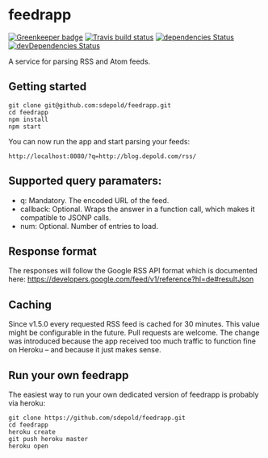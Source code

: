 # feedrapp

[![Greenkeeper badge](https://badges.greenkeeper.io/sdepold/feedrapp.svg)](https://greenkeeper.io/)
[![Travis build status](http://img.shields.io/travis/sdepold/feedrapp.svg?style=flat)](https://travis-ci.org/sdepold/feedrapp)
[![dependencies Status](https://david-dm.org/sdepold/feedrapp/status.svg)](https://david-dm.org/sdepold/feedrapp)
[![devDependencies Status](https://david-dm.org/sdepold/feedrapp/dev-status.svg)](https://david-dm.org/sdepold/feedrapp?type=dev)

A service for parsing RSS and Atom feeds.

## Getting started

```
git clone git@github.com:sdepold/feedrapp.git
cd feedrapp
npm install
npm start
```

You can now run the app and start parsing your feeds:

```
http://localhost:8080/?q=http://blog.depold.com/rss/
```

## Supported query paramaters:

- q: Mandatory. The encoded URL of the feed.
- callback: Optional. Wraps the answer in a function call, which makes it compatible to JSONP calls.
- num: Optional. Number of entries to load.

## Response format

The responses will follow the Google RSS API format which is documented here:
https://developers.google.com/feed/v1/reference?hl=de#resultJson

## Caching

Since v1.5.0 every requested RSS feed is cached for 30 minutes. This value might be
configurable in the future. Pull requests are welcome.
The change was introduced because the app received too much traffic to function
fine on Heroku – and because it just makes sense.

## Run your own feedrapp

The easiest way to run your own dedicated version of feedrapp is probably via heroku:

```
git clone https://github.com/sdepold/feedrapp.git
cd feedrapp
heroku create
git push heroku master
heroku open
```
